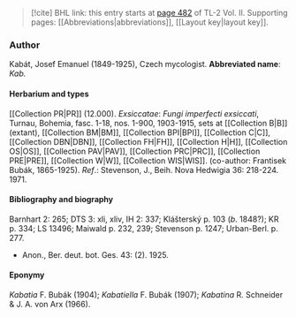 > [!cite] BHL link: this entry starts at [page 482](https://www.biodiversitylibrary.org/page/33068724) of TL-2 Vol. II.
> Supporting pages: [[Abbreviations|abbreviations]], [[Layout key|layout key]].

### Author

Kabát, Josef Emanuel (1849-1925), Czech mycologist. 
**Abbreviated name**: *Kab.*

#### Herbarium and types

[[Collection PR|PR]] (12.000).
*Exsiccatae*: *Fungi imperfecti exsiccati*, Turnau, Bohemia, fasc. 1-18, nos. 1-900, 1903-1915, sets at [[Collection B|B]] (extant), [[Collection BM|BM]], [[Collection BPI|BPI]], [[Collection C|C]], [[Collection DBN|DBN]], [[Collection FH|FH]], [[Collection H|H]], [[Collection OS|OS]], [[Collection PAV|PAV]], [[Collection PRC|PRC]], [[Collection PRE|PRE]], [[Collection W|W]], [[Collection WIS|WIS]]. (co-author: Frantisek Bubák, 1865-1925).
*Ref*.: Stevenson, J., Beih. Nova Hedwigia 36: 218-224. 1971.

#### Bibliography and biography

Barnhart 2: 265; DTS 3: xli, xliv, IH 2: 337; Klášterský p. 103 (*b*. 1848?); KR p. 334; LS 13496; Maiwald p. 232, 239; Stevenson p. 1247; Urban-Berl. p. 277.
- Anon., Ber. deut. bot. Ges. 43: (2). 1925.

#### Eponymy

*Kabatia* F. Bubák (1904); *Kabatiella* F. Bubák (1907); *Kabatina* R. Schneider & J. A. von Arx (1966).

